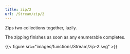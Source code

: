 ```yaml
---
title: zip/2
url: /Stream/zip/2
---
```


Zips two collections together, lazily.

The zipping finishes as soon as any enumerable completes.

{{< figure src="images/functions/Stream/zip-2.svg" >}}
